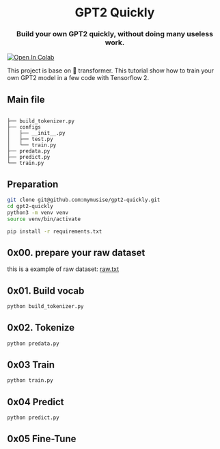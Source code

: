 <h1 align="center">
GPT2 Quickly
</h1>

<h3 align="center">
<p>Build your own GPT2 quickly, without doing many useless work.
</h3>

[![Open In Colab](https://colab.research.google.com/assets/colab-badge.svg)](https://colab.research.google.com/github/mymusise/gpt2-quickly/blob/main/examples/gpt2_quickly.ipynb)

This project is base on 🤗 transformer. This tutorial show how to train your own GPT2 model in a few code with Tensorflow 2.

## Main file

``` 

├── build_tokenizer.py
├── configs
│   ├── __init__.py
│   ├── test.py
│   └── train.py
├── predata.py
├── predict.py
└── train.py
```

## Preparation

``` bash
git clone git@github.com:mymusise/gpt2-quickly.git
cd gpt2-quickly
python3 -m venv venv
source venv/bin/activate

pip install -r requirements.txt
```

## 0x00. prepare your raw dataset

this is a example of raw dataset: [raw.txt](dataset/test/raw.txt)


## 0x01. Build vocab

```bash
python build_tokenizer.py
```


## 0x02. Tokenize

```bash
python predata.py
```


## 0x03 Train

```bash
python train.py
```


## 0x04 Predict

```bash
python predict.py
```

## 0x05 Fine-Tune

```bash
```